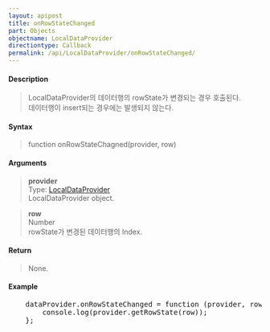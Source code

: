 ```yaml
---
layout: apipost
title: onRowStateChanged
part: Objects
objectname: LocalDataProvider
directiontype: Callback
permalink: /api/LocalDataProvider/onRowStateChanged/
---
```



#### Description

> LocalDataProvider의 데이터행의 rowState가 변경되는 경우 호출된다.  
> 데이터행이 insert되는 경우에는 발생되지 않는다.

#### Syntax

> function onRowStateChagned(provider, row)

#### Arguments

> **provider**  
> Type: [LocalDataProvider](/api/LocalDataProvider/)  
> LocalDataProvider object.

> **row**  
> Number  
> rowState가 변경된 데이터행의 Index.

#### Return

> None.

#### Example

<pre class="prettyprint">
    dataProvider.onRowStateChanged = function (provider, row) {
        console.log(provider.getRowState(row));
    };
</pre>

